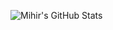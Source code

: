 ![Mihir's GitHub Stats](https://github-readme-stats.vercel.app/api?username=mformihir&show_icons=true&title_color=fff&icon_color=79ff97&text_color=9f9f9f&bg_color=151515)
